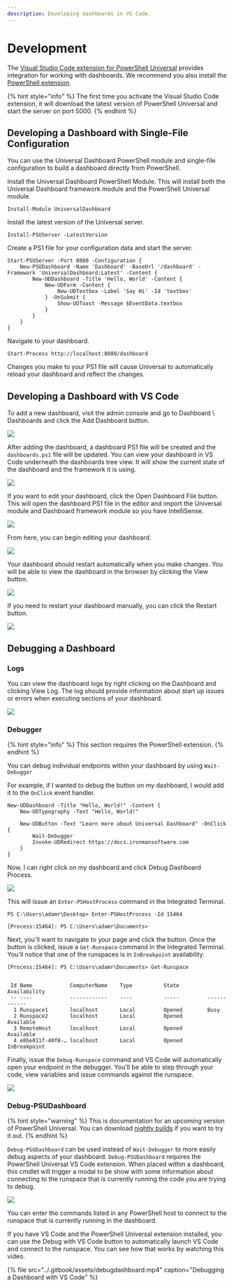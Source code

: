 ```yaml
---
description: Developing dashboards in VS Code.
---
```


# Development

The [Visual Studio Code extension for PowerShell Universal](https://marketplace.visualstudio.com/items?itemName=ironmansoftware.powershell-universal) provides integration for working with dashboards. We recommend you also install the [PowerShell extension](https://marketplace.visualstudio.com/items?itemName=ms-vscode.PowerShell). 

{% hint style="info" %}
The first time you activate the Visual Studio Code extension, it will download the latest version of PowerShell Universal and start the server on port 5000.
{% endhint %}

## Developing a Dashboard with Single-File Configuration

You can use the Universal Dashboard PowerShell module and single-file configuration to build a dashboard directly from PowerShell. 

Install the Universal Dashboard PowerShell Module. This will install both the Universal Dashboard framework module and the PowerShell Universal module. 

```text
Install-Module UniversalDashboard
```

Install the latest version of the Universal server.

```text
Install-PSUServer -LatestVersion
```

Create a PS1 file for your configuration data and start the server.

```text
Start-PSUServer -Port 8080 -Configuration {
    New-PSUDashboard -Name 'Dashboard' -BaseUrl '/dashboard' -Framework 'UniversalDashboard:Latest' -Content {
        New-UDDashboard -Title 'Hello, World' -Content {
            New-UDForm -Content {
                New-UDTextbox -Label 'Say Hi' -Id 'textbox'
            } -OnSubmit {
                Show-UDToast -Message $EventData.textbox
            }
        }
    }
}
```

Navigate to your dashboard.

```text
Start-Process http://localhost:8080/dashboard
```

Changes you make to your PS1 file will cause Universal to automatically reload your dashboard and reflect the changes. 

## Developing a Dashboard with VS Code

To add a new dashboard, visit the admin console and go to Dashboard \ Dashboards and click the Add Dashboard button. 

![](../.gitbook/assets/image%20%28129%29.png)

After adding the dashboard, a dashboard PS1 file will be created and the `dashboards.ps1` file will be updated. You can view your dashboard in VS Code underneath the dashboards tree view. It will show the current state of the dashboard and the framework it is using. 

![](../.gitbook/assets/image%20%28126%29.png)

If you want to edit your dashboard, click the Open Dashboard File button. This will open the dashboard PS1 file in the editor and import the Universal module and Dashboard framework module so you have IntelliSense. 

![](../.gitbook/assets/image%20%28133%29.png)

From here, you can begin editing your dashboard.

![](../.gitbook/assets/bxmax1ree3.gif)

Your dashboard should restart automatically when you make changes. You will be able to view the dashboard in the browser by clicking the View button. 

![](../.gitbook/assets/image%20%28127%29.png)

If you need to restart your dashboard manually, you can click the Restart button. 

![](../.gitbook/assets/image%20%28132%29.png)

## Debugging a Dashboard

### Logs

You can view the dashboard logs by right clicking on the Dashboard and clicking View Log. The log should provide information about start up issues or errors when executing sections of your dashboard. 

![](../.gitbook/assets/p8biqj6yvo.gif)

### Debugger

{% hint style="info" %}
This section requires the PowerShell extension.
{% endhint %}

You can debug individual endpoints within your dashboard by using `Wait-Debugger`

For example, if I wanted to debug the button on my dashboard, I would add it to the `OnClick` event handler. 

```text
New-UDDashboard -Title "Hello, World!" -Content {
    New-UDTypography -Text "Hello, World!"

    New-UDButton -Text "Learn more about Universal Dashboard" -OnClick {
        Wait-Debugger
        Invoke-UDRedirect https://docs.ironmansoftware.com
    }
}
```

Now, I can right click on my dashboard and click Debug Dashboard Process.

![](../.gitbook/assets/image%20%28123%29.png)

This will issue an `Enter-PSHostProcess` command in the Integrated Terminal. 

```text
PS C:\Users\adamr\Desktop> Enter-PSHostProcess -Id 15464

[Process:15464]: PS C:\Users\adamr\Documents>
```

Next, you'll want to navigate to your page and click the button. Once the button is clicked, issue a `Get-Runspace` command in the Integrated Terminal. You'll notice that one of the runspaces is in `InBreakpoint` availability. 

```text
[Process:15464]: PS C:\Users\adamr\Documents> Get-Runspace


 Id Name            ComputerName    Type          State         Availability
 -- ----            ------------    ----          -----         ------------
  1 Runspace1       localhost       Local         Opened        Busy        
  2 Runspace2       localhost       Local         Opened        Available   
  3 RemoteHost      localhost       Local         Opened        Available   
  4 e8be011f-40f8-… localhost       Local         Opened        InBreakpoint
```

Finally, issue the `Debug-Runspace` command and VS Code will automatically open your endpoint in the debugger. You'll be able to step through your code, view variables and issue commands against the runspace. 

![](../.gitbook/assets/jidgnpmbwy.gif)

### Debug-PSUDashboard

{% hint style="warning" %}
This is documentation for an upcoming version of PowerShell Universal. You can download [nightly builds](https://imsreleases.z19.web.core.windows.net/) if you want to try it out.
{% endhint %}

`Debug-PSUDashboard` can be used instead of `Wait-Debugger` to more easily debug aspects of your dashboard. `Debug-PSUDashboard` requires the PowerShell Universal VS Code extension. When placed within a dashboard, this cmdlet will trigger a modal to be show with some information about connecting to the runspace that is currently running the code you are trying to debug. 

![](../.gitbook/assets/image%20%28174%29.png)

You can enter the commands listed in any PowerShell host to connect to the runspace that is currently running in the dashboard. 

If you have VS Code and the PowerShell Universal extension installed, you can use the Debug with VS Code button to automatically launch VS Code and connect to the runspace. You can see how that works by watching this video. 

{% file src="../.gitbook/assets/debugdashboard.mp4" caption="Debugging a Dashboard with VS Code" %}



